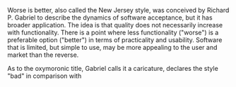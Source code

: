 Worse is better, also called the New Jersey style, was conceived by Richard P. Gabriel
to describe the dynamics of software acceptance, but it has broader application. The
idea is that quality does not necessarily increase with functionality. There is a point
where less functionality ("worse") is a preferable option ("better") in terms of
practicality and usability. Software that is limited, but simple to use, may be more
appealing to the user and market than the reverse.

As to the oxymoronic title, Gabriel calls it a caricature, declares the style "bad" in
comparison with 
